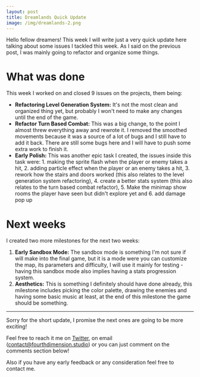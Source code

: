 ```yaml
---
layout: post
title: Dreamlands Quick Update
image: /img/dreamlands-2.png
---
```


Hello fellow dreamers! This week I will write just a very quick update here talking about some issues I tackled this week. As I said on the previous post, I was mainly going to refactor and organize some things.

# What was done

This week I worked on and closed 9 issues on the projects, them being:

- **Refactoring Level Generation System:** It's not the most clean and organized thing yet, but probably I won't need to make any changes until the end of the game.
- **Refactor Turn Based Combat:** This was a big change, to the point I almost threw everything away and rewrote it. I removed the smoothed movements because it was a source of a lot of bugs and I still have to add it back. There are still some bugs here and I will have to push some extra work to finish it.
- **Early Polish:** This was another epic task I created, the issues inside this task were: 1. making the sprite flash when the player or enemy takes a hit, 2. adding particle effect when the player or an enemy takes a hit, 3. rework how the stairs and doors worked (this also relates to the level generation system refactoring), 4. create a better stats system (this also relates to the turn based combat refactor), 5. Make the minimap show rooms the player have seen but didn't explore yet and 6. add damage pop up

# Next weeks

I created two more milestones for the next two weeks:

1. **Early Sandbox Mode:** The sandbox mode is something I'm not sure if will make into the final game, but it is a mode were you can customize the map, its parameters and difficulty, I will use it mainly for testing - having this sandbox mode also implies having a stats progression system.
2. **Aesthetics:** This is something I definitely should have done already, this milestone includes picking the color palette, drawing the enemies and having some basic music at least, at the end of this milestone the game should be something.

----------------

Sorry for the short update, I promise the next ones are going to be more exciting! 

Feel free to reach it me on [Twitter](https://twitter.com/studio_fourth), on email (contact@fourthdimension.studio) or you can just comment on the comments section below!

Also if you have any early feedback or any consideration feel free to contact me.
